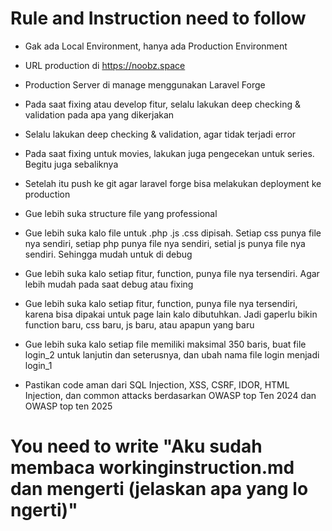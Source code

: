# Rule and Instruction need to follow

- Gak ada Local Environment, hanya ada Production Environment
- URL production di https://noobz.space
- Production Server di manage menggunakan Laravel Forge

- Pada saat fixing atau develop fitur, selalu lakukan deep checking & validation pada apa yang dikerjakan
- Selalu lakukan deep checking & validation, agar tidak terjadi error

- Pada saat fixing untuk movies, lakukan juga pengecekan untuk series. Begitu juga sebaliknya

- Setelah itu push ke git agar laravel forge bisa melakukan deployment ke production

- Gue lebih suka structure file yang professional
- Gue lebih suka kalo file untuk .php .js .css dipisah. Setiap css punya file nya sendiri, setiap php punya file nya sendiri, setial js punya file nya sendiri. Sehingga mudah untuk di debug
- Gue lebih suka kalo setiap fitur, function, punya file nya tersendiri. Agar lebih mudah pada saat debug atau fixing
- Gue lebih suka kalo setiap fitur, function, punya file nya tersendiri, karena bisa dipakai untuk page lain kalo dibutuhkan. Jadi gaperlu bikin function baru, css baru, js baru, atau apapun yang baru
- Gue lebih suka kalo setiap file memiliki maksimal 350 baris, buat file login_2 untuk lanjutin dan seterusnya, dan ubah nama file login menjadi login_1

- Pastikan code aman dari SQL Injection, XSS, CSRF, IDOR, HTML Injection, dan common attacks berdasarkan OWASP top Ten 2024 dan OWASP top ten 2025


# You need to write "Aku sudah membaca workinginstruction.md dan mengerti (jelaskan apa yang lo ngerti)"